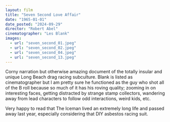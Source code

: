 ```yaml
---
layout: film
title: "Seven Second Love Affair"
date: "1965-01-01"
date_posted: "2024-09-29"
director: "Robert Abel"
cinematographer: "Les Blank"
images:
  - url: "seven_second_01.jpeg"
  - url: "seven_second_02.jpeg"
  - url: "seven_second_04.jpeg"
  - url: "seven_second_13.jpeg"
---
```


Corny narration but otherwise amazing document of the totally insular and unique Long Beach drag racing subculture. Blank is listed as cinematographer but I am pretty sure he functioned as the guy who shot all of the B roll because so much of it has his roving quality; zooming in on interesting faces, getting distracted by strange stamp collectors, wandering away from lead characters to follow odd interactions, weird kids, etc.

Very happy to read that The Iceman lived an extremely long life and passed away last year, especially considering that DIY asbestos racing suit.

